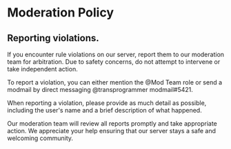 # Moderation Policy

## Reporting violations.

If you encounter rule violations on our server, report them to our moderation team for arbitration. Due to safety concerns, do not attempt to intervene or take independent action.

To report a violation, you can either mention the \@Mod Team role or send a modmail by direct messaging @transprogrammer modmail#5421.

When reporting a violation, please provide as much detail as possible, including the user's name and a brief description of what happened.

Our moderation team will review all reports promptly and take appropriate action. We appreciate your help ensuring that our server stays a safe and welcoming community.
